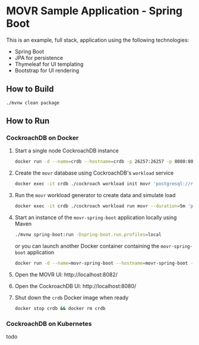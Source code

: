 # MOVR Sample Application - Spring Boot
This is an example, full stack, application using the following technologies:
* Spring Boot
* JPA for persistence
* Thymeleaf for UI templating
* Bootstrap for UI rendering

## How to Build
```
./mvnw clean package
```

## How to Run

### CockroachDB on Docker

1) Start a single node CockroachDB instance
    ```bash
    docker run -d --name=crdb --hostname=crdb -p 26257:26257 -p 8080:8080 cockroachdb/cockroach:latest start-single-node --insecure
    ```
2) Create the `movr` database using CockroachDB's `workload` service
    ```bash
    docker exec -it crdb ./cockroach workload init movr 'postgresql://root@crdb:26257?sslmode=disable'
    ```
3) Run the `movr` workload generator to create data and simulate load
    ```bash
    docker exec -it crdb ./cockroach workload run movr --duration=5m 'postgresql://root@crdb:26257?sslmode=disable'
    ```
4) Start an instance of the `movr-spring-boot` application locally using Maven
    ```bash
    ./mvnw spring-boot:run -Dspring-boot.run.profiles=local
    ```
   or you can launch another Docker container containing the `movr-spring-boot` application
   ```bash
   docker run -d --name=movr-spring-boot --hostname=movr-spring-boot -p 8082:8082 cockroachdb/cockroach:latest start-single-node --insecure
   ```
5) Open the MOVR UI: http://localhost:8082/

6) Open the CockroachDB UI:  http://localhost:8080/

7) Shut down the `crdb` Docker image when ready
    ```bash
    docker stop crdb && docker rm crdb
    ```

### CockroachDB on Kubernetes
todo